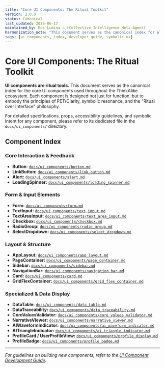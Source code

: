 ```yaml
---
title: "Core UI Components: The Ritual Toolkit"
version: 2.0.0
status: Canonical
last_updated: 2025-06-17
maintained_by: Eos Lumina ∴ (Collective Intelligence Meta-Agent)
harmonization_note: "This document serves as the canonical index for all core UI components, linking to their detailed specifications. It supersedes all previous high-level lists."
tags: [ui_components, index, developer_guide, symbolic_ux]
---
```


# Core UI Components: The Ritual Toolkit

**UI components are ritual tools.** This document serves as the canonical index for the core UI components used throughout the ThinkAlike ecosystem. Each component is designed not just for function, but to embody the principles of PET/Clarity, symbolic resonance, and the "Ritual over Interface" philosophy.

For detailed specifications, props, accessibility guidelines, and symbolic intent for any component, please refer to its dedicated file in the `docs/ui_components/` directory.

## Component Index

### Core Interaction & Feedback
-   **Button:** [`docs/ui_components/button.md`](button.md)
-   **LinkButton:** [`docs/ui_components/link_button.md`](../ui_components/link_button.md)
-   **Alert:** [`docs/ui_components/alert.md`](alert.md)
-   **LoadingSpinner:** [`docs/ui_components/loading_spinner.md`](../ui_components/loading_spinner.md)

### Form & Input Elements
-   **Form:** [`docs/ui_components/form.md`](form.md)
-   **TextInput:** [`docs/ui_components/text_input.md`](../ui_components/text_input.md)
-   **TextAreaInput:** [`docs/ui_components/text_area_input.md`](../ui_components/text_area_input.md)
-   **Checkbox:** [`docs/ui_components/checkbox.md`](checkbox.md)
-   **RadioGroup:** [`docs/ui_components/radio_group.md`](../ui_components/radio_group.md)
-   **SelectDropdown:** [`docs/ui_components/select_dropdown.md`](../ui_components/select_dropdown.md)

### Layout & Structure
-   **AppLayout:** [`docs/ui_components/app_layout.md`](../ui_components/app_layout.md)
-   **PageContainer:** [`docs/ui_components/page_container.md`](../ui_components/page_container.md)
-   **Sidebar:** [`docs/ui_components/sidebar.md`](sidebar.md)
-   **NavigationBar:** [`docs/ui_components/navigation_bar.md`](../ui_components/navigation_bar.md)
-   **Card:** [`docs/ui_components/card.md`](card.md)
-   **GridFlexContainer:** [`docs/ui_components/grid_flex_container.md`](../ui_components/grid_flex_container.md)

### Specialized & Data Display
-   **DataTable:** [`docs/ui_components/data_table.md`](../ui_components/data_table.md)
-   **DataTraceability:** [`docs/ui_components/data_traceability.md`](../ui_components/data_traceability.md)
-   **CoreValuesValidator:** [`docs/ui_components/core_values_validator.md`](../ui_components/core_values_validator.md)
-   **NarrativeViewer:** [`docs/ui_components/narrative_viewer.md`](../ui_components/narrative_viewer.md)
-   **AIWaveformIndicator:** [`docs/ui_components/ai_waveform_indicator.md`](../ui_components/ai_waveform_indicator.md)
-   **AITriangleIndicator:** [`docs/ui_components/ai_triangle_indicator.md`](../ui_components/ai_triangle_indicator.md)
-   **ProfileCard / UserProfileView:** [`docs/ui_components/profile_display.md`](../ui_components/profile_display.md)
-   **ProfileBadge:** [`docs/ui_components/profile_badge.md`](../ui_components/profile_badge.md)

---
*For guidelines on building new components, refer to the [UI Component Development Guide](../guides/development/frontend/ui_component_guide.md).*
